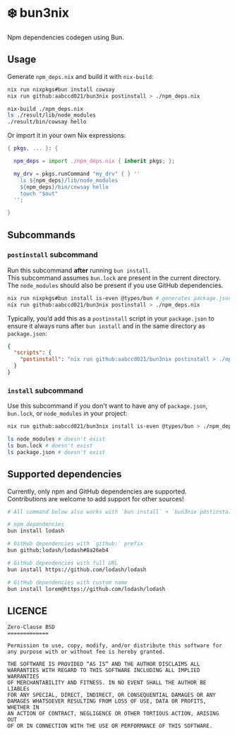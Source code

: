 # :snowflake: bun3nix

Npm dependencies codegen using Bun.

## Usage

Generate `npm_deps.nix` and build it with `nix-build`:

```sh
nix run nixpkgs#bun install cowsay
nix run github:aabccd021/bun3nix postinstall > ./npm_deps.nix

nix-build ./npm_deps.nix
ls ./result/lib/node_modules
./result/bin/cowsay hello
```

Or import it in your own Nix expressions:

```nix
{ pkgs, ... }: {

  npm_deps = import ./npm_deps.nix { inherit pkgs; };

  my_drv = pkgs.runCommand "my_drv" { } ''
    ls ${npm_deps}/lib/node_modules
    ${npm_deps}/bin/cowsay hello
    touch "$out"
  '';

}
```

## Subcommands

### `postinstall` subcommand

Run this subcommand **after** running `bun install`.  
This subcommand assumes `bun.lock` are present in the current directory.
The `node_modules` should also be present if you use GitHub dependencies.

```sh
nix run nixpkgs#bun install is-even @types/bun # generates package.json, bun.lock, and node_modules
nix run github:aabccd021/bun3nix postinstall > ./npm_deps.nix
```

Typically, you’d add this as a `postinstall` script in your `package.json` to ensure it always runs
after `bun install` and in the same directory as `package.json`:

```json
{
  "scripts": {
    "postinstall": "nix run github:aabccd021/bun3nix postinstall > ./npm_deps.nix"
  }
}
```

### `install` subcommand

Use this subcommand if you don't want to have any of `package.json`, `bun.lock`, or `node_modules`
in your project:

```sh
nix run github:aabccd021/bun3nix install is-even @types/bun > ./npm_deps.nix

ls node_modules # doesn't exist
ls bun.lock # doesn't exist
ls package.json # doesn't exist
```

## Supported dependencies

Currently, only npm and GitHub dependencies are supported.  
Contributions are welcome to add support for other sources!

```sh
# All command below also works with `bun install` + `bun3nix postinstall`

# npm dependencies
bun install lodash

# GitHub dependencies with `github:` prefix
bun github:lodash/lodash#8a26eb4

# GitHub dependencies with full URL
bun install https://github.com/lodash/lodash

# GitHub dependencies with custom name
bun install lorem@https://github.com/lodash/lodash
```

## LICENCE

```
Zero-Clause BSD
=============

Permission to use, copy, modify, and/or distribute this software for
any purpose with or without fee is hereby granted.

THE SOFTWARE IS PROVIDED “AS IS” AND THE AUTHOR DISCLAIMS ALL
WARRANTIES WITH REGARD TO THIS SOFTWARE INCLUDING ALL IMPLIED WARRANTIES
OF MERCHANTABILITY AND FITNESS. IN NO EVENT SHALL THE AUTHOR BE LIABLEs
FOR ANY SPECIAL, DIRECT, INDIRECT, OR CONSEQUENTIAL DAMAGES OR ANY
DAMAGES WHATSOEVER RESULTING FROM LOSS OF USE, DATA OR PROFITS, WHETHER IN
AN ACTION OF CONTRACT, NEGLIGENCE OR OTHER TORTIOUS ACTION, ARISING OUT
OF OR IN CONNECTION WITH THE USE OR PERFORMANCE OF THIS SOFTWARE.
```
